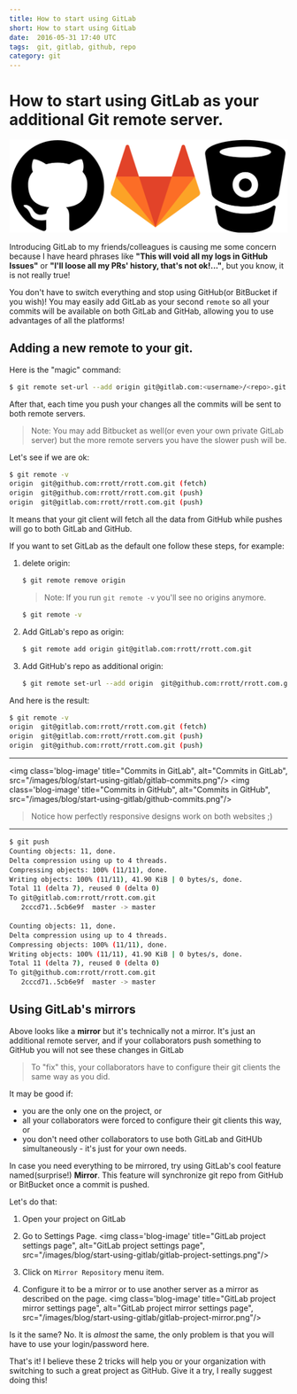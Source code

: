 ```yaml
---
title: How to start using GitLab
short: How to start using GitLab
date:  2016-05-31 17:40 UTC
tags:  git, gitlab, github, repo
category: git
---
```

# How to start using GitLab as your additional Git remote server.

<p class='flex wrap'>
  <img class='responsive' title="GitHub logo", alt="GitHub logo", src="/images/blog/start-using-gitlab/git.png"/>
</p>

Introducing GitLab to my friends/colleagues is causing me some concern because I have heard phrases like **"This will void all my logs in GitHub Issues"** or **"I'll loose all my PRs' history, that's not ok!..."**, but you know, it is not really true!

You don't have to switch everything and stop using GitHub(or BitBucket if you wish)! You may easily add GitLab as your second `remote` so all your commits will be available on both GitLab and GitHab, allowing you to use advantages of all the platforms!

## Adding a new remote to your git.

Here is the "magic" command:

```bash
$ git remote set-url --add origin git@gitlab.com:<username>/<repo>.git
```

After that, each time you push your changes all the commits will be sent to both remote servers.

>Note: You may add Bitbucket as well(or even your own private GitLab server) but the more remote servers you have the slower push will be.

Let's see if we are ok:

```bash
$ git remote -v
origin  git@github.com:rrott/rrott.com.git (fetch)
origin  git@github.com:rrott/rrott.com.git (push)
origin  git@gitlab.com:rrott/rrott.com.git (push)
```

It means that your git client will fetch all the data from GitHub while pushes will go to both GitLab and GitHub.

If you want to set GitLab as the default one follow these steps, for example:


1. delete origin:

    ```bash
    $ git remote remove origin
    ```

    > Note: If you run `git remote -v` you'll see no origins anymore.

    ```bash
    $ git remote -v
    ```
2. Add GitLab's repo as origin:

    ```bash
    $ git remote add origin git@gitlab.com:rrott/rrott.com.git
    ```

3. Add GitHub's repo as additional origin:

    ```bash
    $ git remote set-url --add origin  git@github.com:rrott/rrott.com.git
    ```


And here is the result:

```bash
$ git remote -v
origin  git@gitlab.com:rrott/rrott.com.git (fetch)
origin  git@gitlab.com:rrott/rrott.com.git (push)
origin  git@github.com:rrott/rrott.com.git (push)
```

---


<img class='blog-image' title="Commits in GitLab", alt="Commits in GitLab", src="/images/blog/start-using-gitlab/gitlab-commits.png"/>
<img class='blog-image' title="Commits in GitHub", alt="Commits in GitHub", src="/images/blog/start-using-gitlab/github-commits.png"/>

> Notice how perfectly responsive designs work on both websites ;)

----

```bash
$ git push
Counting objects: 11, done.
Delta compression using up to 4 threads.
Compressing objects: 100% (11/11), done.
Writing objects: 100% (11/11), 41.90 KiB | 0 bytes/s, done.
Total 11 (delta 7), reused 0 (delta 0)
To git@gitlab.com:rrott/rrott.com.git
   2cccd71..5cb6e9f  master -> master

Counting objects: 11, done.
Delta compression using up to 4 threads.
Compressing objects: 100% (11/11), done.
Writing objects: 100% (11/11), 41.90 KiB | 0 bytes/s, done.
Total 11 (delta 7), reused 0 (delta 0)
To git@github.com:rrott/rrott.com.git
   2cccd71..5cb6e9f  master -> master
```

## Using GitLab's mirrors

Above looks like a **mirror** but it's technically not a mirror. It's just an additional remote server, and if your collaborators push something to GitHub you will not see these changes in GitLab
> To "fix" this, your collaborators have to configure their git clients the same way as you did.

It may be good if:

- you are the only one on the project, or
- all your collaborators were forced to configure their git clients this way, or
- you don't need other collaborators to use both GitLab and GitHUb simultaneously - it's just for your own needs.

In case you need everything to be mirrored, try using GitLab's cool feature named(surprise!) **Mirror**. This feature will synchronize git repo from GitHub or BitBucket once a commit is pushed.

Let's do that:

 1. Open your project on GitLab
 2. Go to Settings Page.
 <img class='blog-image' title="GitLab project settings page", alt="GitLab project settings page", src="/images/blog/start-using-gitlab/gitlab-project-settings.png"/>

 3. Click on `Mirror Repository` menu item.
 4. Configure it to be a mirror or to use another server as a mirror as described on the page.
  <img class='blog-image' title="GitLab project mirror settings page", alt="GitLab project mirror settings page", src="/images/blog/start-using-gitlab/gitlab-project-mirror.png"/>

Is it the same? No. It is *almost* the same, the only problem is that you will have to use your login/password here.

That's it! I believe these 2 tricks will help you or your organization with switching to such a great project as GitHub. Give it a try, I really suggest doing this!
